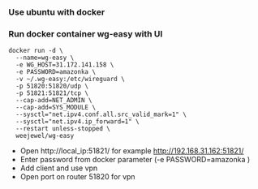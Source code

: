 ### Use ubuntu with docker

### Run docker container wg-easy with UI
```
docker run -d \
  --name=wg-easy \
  -e WG_HOST=31.172.141.158 \
  -e PASSWORD=amazonka \
  -v ~/.wg-easy:/etc/wireguard \
  -p 51820:51820/udp \
  -p 51821:51821/tcp \
  --cap-add=NET_ADMIN \
  --cap-add=SYS_MODULE \
  --sysctl="net.ipv4.conf.all.src_valid_mark=1" \
  --sysctl="net.ipv4.ip_forward=1" \
  --restart unless-stopped \
  weejewel/wg-easy
```

* Open http://local_ip:51821/ for example http://192.168.31.162:51821/
* Enter password from docker parameter (-e PASSWORD=amazonka \)
* Add client and use vpn
* Open port on router 51820 for vpn
